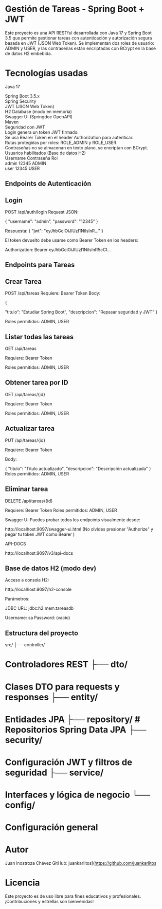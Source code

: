 # Gestión de Tareas - Spring Boot + JWT
Este proyecto es una API RESTful desarrollada con Java 17 y Spring Boot 3.5 que permite gestionar tareas con autenticación y autorización segura basada en JWT (JSON Web Token). 
Se implementan dos roles de usuario: ADMIN y USER, y las contraseñas están encriptadas con BCrypt en la base de datos H2 embebida.

# Tecnologías usadas
Java 17

Spring Boot 3.5.x   
Spring Security   
JWT (JSON Web Token)  
H2 Database (modo en memoria)    
Swagger UI (Springdoc OpenAPI)   
Maven   
Seguridad con JWT  
Login genera un token JWT firmado.  
Se usa Bearer Token en el header Authorization para autenticar.    
Rutas protegidas por roles: ROLE_ADMIN y ROLE_USER.   
Contraseñas no se almacenan en texto plano, se encriptan con BCrypt.   
Usuarios habilitados (Base de datos H2)    
Username	Contraseña	Rol   
admin	12345	ADMIN   
user	12345	USER   

## Endpoints de Autenticación

## Login

POST /api/auth/login
Request JSON:

{ 
"username": "admin",
"password": "12345"
}

Respuesta:
{ 
"jwt": "eyJhbGciOiJIUzI1NiIsInR..." 
}

El token devuelto debe usarse como Bearer Token en los headers:

Authorization: Bearer eyJhbGciOiJIUzI1NiIsInR5cCI...

## Endpoints para Tareas

## Crear Tarea

POST /api/tareas Requiere: Bearer Token 
Body:

{

"titulo": "Estudiar Spring Boot",
"descripcion": "Repasar seguridad y JWT"
} 

Roles permitidos: ADMIN, USER

## Listar todas las tareas

GET /api/tareas 

Requiere: Bearer Token 

Roles permitidos: ADMIN, USER

## Obtener tarea por ID

GET /api/tareas/{id} 

Requiere: Bearer Token 

Roles permitidos: ADMIN, USER

## Actualizar tarea

PUT /api/tareas/{id}

Requiere: Bearer Token

Body:

{
"titulo": "Título actualizado", 
"descripcion": "Descripción actualizada" 
}
Roles permitidos: ADMIN, USER

## Eliminar tarea

DELETE /api/tareas/{id} 

Requiere: Bearer Token Roles permitidos: ADMIN, USER

Swagger UI Puedes probar todos los endpoints visualmente desde:

http://localhost:9097/swagger-ui.html (No olvides presionar "Authorize" y pegar tu token JWT como Bearer )

API-DOCS

http://localhost:9097/v3/api-docs

## Base de datos H2 (modo dev) 

Acceso a consola H2: 

http://localhost:9097/h2-console

Parámetros:

JDBC URL: jdbc:h2:mem:tareasdb

Username: sa 
Password: (vacío)

## Estructura del proyecto

src/ ├── controller/
# Controladores REST ├── dto/

# Clases DTO para requests y responses ├── entity/

# Entidades JPA ├── repository/ # Repositorios Spring Data JPA ├── security/ 

# Configuración JWT y filtros de seguridad ├── service/ 

# Interfaces y lógica de negocio └── config/ 

# Configuración general


# Autor
Juan Inostroza Chávez GitHub: juankarlitos](https://github.com/juankarlitos

# Licencia
Este proyecto es de uso libre para fines educativos y profesionales. ¡Contribuciones y estrellas son bienvenidas!
